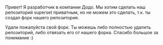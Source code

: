 Привет! Я разработчик в компании Додо. Мы хотим сделать наш репозиторий superset приватным, но не можем это сделать, т.к. ты создал форк нашего репозитория.  

Удали пожалуйста свой форк. Ты можешь либо полностью удалить репозиторий, либо отвязать его от нашего форка. Спасибо большое за понимание :)